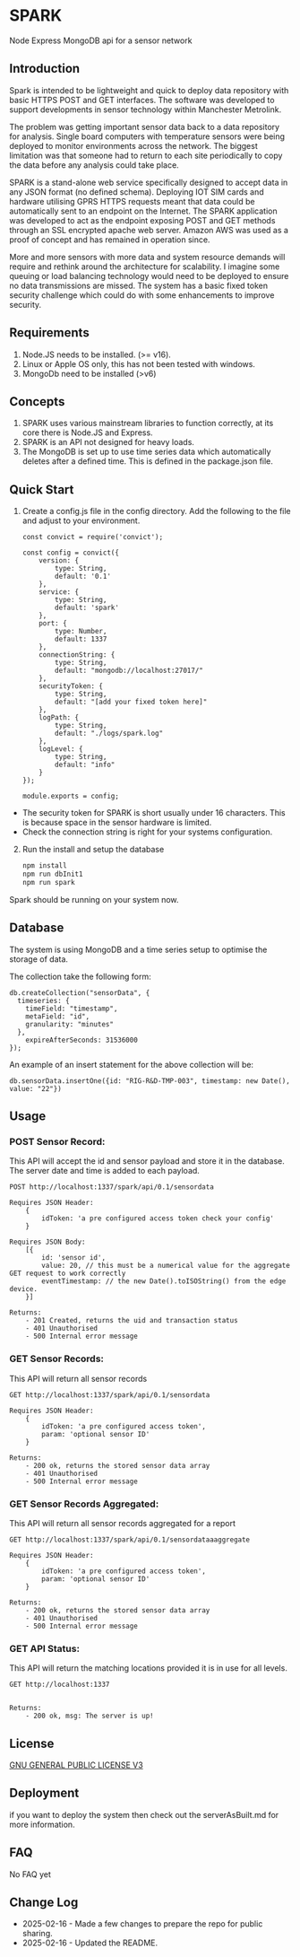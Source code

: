 # SPARK
Node Express MongoDB api for a sensor network

## Introduction
Spark is intended to be lightweight and quick to deploy data repository with basic HTTPS POST and GET interfaces. The software was developed to support developments in sensor technology within Manchester Metrolink.

The problem was getting important sensor data back to a data repository for analysis. Single board computers with temperature sensors were being deployed to monitor environments across the network. The biggest limitation was that someone had to return to each site periodically to copy the data before any analysis could take place.

SPARK is a stand-alone web service specifically designed to accept data in any JSON format (no defined schema). Deploying IOT SIM cards and hardware utilising GPRS HTTPS requests meant that data could be automatically sent to an endpoint on the Internet. The SPARK application was developed to act as the endpoint exposing POST and GET methods through an SSL encrypted apache web server. Amazon AWS was used as a proof of concept and has remained in operation since.

More and more sensors with more data and system resource demands will require and rethink around the architecture for scalability. I imagine some queuing or load balancing technology would need to be deployed to ensure no data transmissions are missed. The system has a basic fixed token security challenge which could do with some enhancements to improve security.

## Requirements
1. Node.JS needs to be installed. (>= v16).
2. Linux or Apple OS only, this has not been tested with windows.
3. MongoDb need to be installed (>v6)

## Concepts
1. SPARK uses various mainstream libraries to function correctly, at its core there is Node.JS and Express.
2. SPARK is an API not designed for heavy loads.
3. The MongoDB is set up to use time series data which automatically deletes after a defined time. This is defined in the package.json file. 

## Quick Start

1. Create a config.js file in the config directory. Add the following to the file and adjust to your environment.
    ```
    const convict = require('convict');

    const config = convict({
        version: {
            type: String,
            default: '0.1'
        },
        service: {
            type: String,
            default: 'spark'
        },
        port: {
            type: Number,
            default: 1337
        },
        connectionString: {
            type: String,
            default: "mongodb://localhost:27017/"
        },
        securityToken: {
            type: String,
            default: "[add your fixed token here]"
        },
        logPath: {
            type: String,
            default: "./logs/spark.log"
        },
        logLevel: {
            type: String,
            default: "info"
        }
    });

    module.exports = config;
    ```
- The security token for SPARK is short usually under 16 characters. This is because space in the sensor hardware is limited.
- Check the connection string is right for your systems configuration.
2. Run the install and setup the database

    ```bash
    npm install
    npm run dbInit1
    npm run spark
    ```
Spark should be running on your system now.

## Database
The system is using MongoDB and a time series setup to optimise the storage of data.

The collection take the following form:
```
db.createCollection("sensorData", {
  timeseries: {
    timeField: "timestamp",
    metaField: "id",
    granularity: "minutes"
  },
    expireAfterSeconds: 31536000
});
```

An example of an insert statement for the above collection will be:
```
db.sensorData.insertOne({id: "RIG-R&D-TMP-003", timestamp: new Date(), value: "22"})
```

## Usage

### POST Sensor Record:
This API will accept the id and sensor payload and store it in the database. The server date and time is added to each payload.
```
POST http://localhost:1337/spark/api/0.1/sensordata

Requires JSON Header:
    {
        idToken: 'a pre configured access token check your config'
    }

Requires JSON Body:
    [{
        id: 'sensor id',
        value: 20, // this must be a numerical value for the aggregate GET request to work correctly
        eventTimestamp: // the new Date().toISOString() from the edge device.
    }]

Returns:
    - 201 Created, returns the uid and transaction status
    - 401 Unauthorised
    - 500 Internal error message
```

### GET Sensor Records:
This API will return all sensor records
```
GET http://localhost:1337/spark/api/0.1/sensordata

Requires JSON Header:
    {
        idToken: 'a pre configured access token',
        param: 'optional sensor ID'
    }

Returns:
    - 200 ok, returns the stored sensor data array
    - 401 Unauthorised
    - 500 Internal error message
```

### GET Sensor Records Aggregated:
This API will return all sensor records aggregated for a report
```
GET http://localhost:1337/spark/api/0.1/sensordataaaggregate

Requires JSON Header:
    {
        idToken: 'a pre configured access token',
        param: 'optional sensor ID'
    }

Returns:
    - 200 ok, returns the stored sensor data array
    - 401 Unauthorised
    - 500 Internal error message
```

### GET API Status:
This API will return the matching locations provided it is in use for all levels.
```
GET http://localhost:1337


Returns:
    - 200 ok, msg: The server is up!
```

## License
[GNU GENERAL PUBLIC LICENSE V3](https://www.gnu.org/licenses/gpl-3.0.en.html)

## Deployment
if you want to deploy the system then check out the serverAsBuilt.md for more information.

## FAQ
No FAQ yet

## Change Log
- 2025-02-16 - Made a few changes to prepare the repo for public sharing.
- 2025-02-16 - Updated the README.